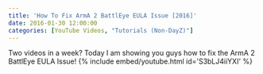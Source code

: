```yaml
---
title: 'How To Fix ArmA 2 BattlEye EULA Issue [2016]'
date: 2016-01-30 12:00:00
categories: [YouTube Videos, "Tutorials (Non-DayZ)"]
---
```

Two videos in a week? Today I am showing you guys how to fix the 
ArmA 2 BattlEye EULA Issue!
{% include embed/youtube.html id='S3bLJ4iiYXI' %}